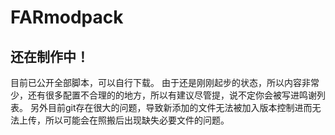 # FARmodpack
## 还在制作中！
目前已公开全部脚本，可以自行下载。
由于还是刚刚起步的状态，所以内容非常少，还有很多配置不合理的的地方，所以有建议尽管提，说不定你会被写进鸣谢列表。
另外目前git存在很大的问题，导致新添加的文件无法被加入版本控制进而无法上传，所以可能会在照搬后出现缺失必要文件的问题。